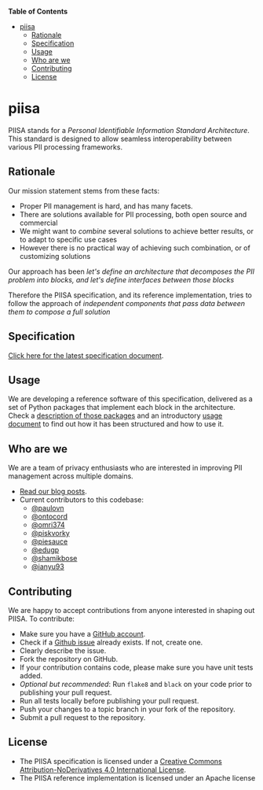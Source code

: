 <!-- START doctoc generated TOC please keep comment here to allow auto update -->
<!-- DON'T EDIT THIS SECTION, INSTEAD RE-RUN doctoc TO UPDATE -->
**Table of Contents**

- [piisa](#piisa)
  - [Rationale](#rationale)
  - [Specification](#specification)
  - [Usage](#usage)
  - [Who are we](#who-are-we)
  - [Contributing](#contributing)
  - [License](#license)

<!-- END doctoc generated TOC please keep comment here to allow auto update -->

# piisa

PIISA stands for a *Personal Identifiable Information Standard Architecture*.
This standard is designed to allow seamless interoperability between various
PII processing frameworks.


## Rationale

Our mission statement stems from these facts:

 * Proper PII management is hard, and has many facets.
 * There are solutions available for PII processing, both open source and
   commercial
 * We might want to _combine_ several solutions to achieve better results, or
   to adapt to specific use cases
 * However there is no practical way of achieving such combination, or of
   customizing solutions

Our approach has been _let's define an architecture that decomposes the PII
problem into blocks, and let's define interfaces between those blocks_

Therefore the PIISA specification, and its reference implementation, tries to
follow the approach of _independent components that pass data between them to
compose a full solution_


## Specification

[Click here for the latest specification document](docs/specs.md).

## Usage

We are developing a reference software of this specification, delivered as a
set of Python packages that implement each block in the architecture. Check a
[description of those packages] and an introductory [usage document] to find
out how it has been structured and how to use it.


## Who are we

We are a team of privacy enthusiasts who are interested in improving PII
management across multiple domains.

- [Read our blog posts](https://privacyprotection.substack.com/).
- Current contributors to this codebase:
  - [@paulovn](https://github.com/paulovn)
  - [@ontocord](https://github.com/ontocord)
  - [@omri374](https://github.com/omri374)
  - [@piskvorky](https://github.com/piskvorky)
  - [@piesauce](https://github.com/piesauce)
  - [@edugp](https://github.com/edugp)
  - [@shamikbose](https://github.com/shamikbose)
  - [@ianyu93](https://github.com/ianyu93)

## Contributing

We are happy to accept contributions from anyone interested in shaping out PIISA. 
To contribute:

-  Make sure you have a [GitHub account](https://github.com/signup/free).
-  Check if a [Github issue](https://github.com/piisa/piisa/issues) already exists. If not, create one.
-  Clearly describe the issue.
-  Fork the repository on GitHub.
-  If your contribution contains code, please make sure you have unit tests added.
-  *Optional but recommended*: Run `flake8` and `black` on your code prior to publishing your pull request.
-  Run all tests locally before publishing your pull request.
-  Push your changes to a topic branch in your fork of the repository.
-  Submit a pull request to the repository.

## License

* The PIISA specification is licensed under a [Creative Commons
  Attribution-NoDerivatives 4.0 International License].
* The PIISA reference implementation is licensed under an Apache license

[Creative Commons Attribution-NoDerivatives 4.0 International License]: http://creativecommons.org/licenses/by-nd/4.0/
[description of those packages]: docs/libraries.md
[usage document]: docs/usage.md
